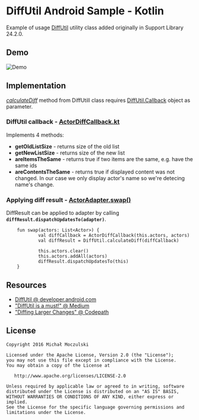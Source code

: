 # DiffUtil Android Sample - Kotlin
Example of usage [DiffUtil](https://developer.android.com/reference/android/support/v7/util/DiffUtil.html) utility class added originally in Support Library 24.2.0.

## Demo
![Demo](https://github.com/mrmike/DiffUtil-sample/blob/master/raw/diffutil-sample-320.gif?raw=true)

## Implementation
[*calculateDiff*](https://developer.android.com/reference/android/support/v7/util/DiffUtil.html#calculateDiff(android.support.v7.util.DiffUtil.Callback)) method from DiffUtill class requires [DiffUtil.Callback](https://developer.android.com/reference/android/support/v7/util/DiffUtil.Callback.html) object as parameter.

### DiffUtil callback - [ActorDiffCallback.kt](https://github.com/mrmike/DiffUtil-sample/blob/master/app/src/main/java/com/moczul/diffutilsample/ActorDiffCallback.kt)

Implements 4 methods:
* **getOldListSize** - returns size of the old list
* **getNewListSize** - returns size of the new list
* **areItemsTheSame** - returns true if two items are the same, e.g. have the same ids 
* **areContentsTheSame** - returns true if displayed content was not changed. In our case we only display actor's name so we're detecing name's change.

### Applying diff result - [ActorAdapter.swap()](https://github.com/mrmike/DiffUtil-sample/blob/master/app/src/main/java/com/moczul/diffutilsample/ActorAdapter.kt#L31)

DiffResult can be applied to adapter by calling **`diffResult.dispatchUpdatesTo(adapter)`**.

```
    fun swap(actors: List<Actor>) {
            val diffCallback = ActorDiffCallback(this.actors, actors)
            val diffResult = DiffUtil.calculateDiff(diffCallback)

            this.actors.clear()
            this.actors.addAll(actors)
            diffResult.dispatchUpdatesTo(this)
    }
```

## Resources
* [DiffUtil @ developer.android.com](https://developer.android.com/reference/android/support/v7/util/DiffUtil.html)
* ["DiffUtil is a must!" @ Medium](https://medium.com/@nullthemall/diffutil-is-a-must-797502bc1149#.sejum95wh)
* ["Diffing Larger Changes" @ Codepath](http://guides.codepath.com/android/using-the-recyclerview#diffing-larger-changes)

## License

    Copyright 2016 Michał Moczulski

    Licensed under the Apache License, Version 2.0 (the "License");
    you may not use this file except in compliance with the License.
    You may obtain a copy of the License at

       http://www.apache.org/licenses/LICENSE-2.0

    Unless required by applicable law or agreed to in writing, software
    distributed under the License is distributed on an "AS IS" BASIS,
    WITHOUT WARRANTIES OR CONDITIONS OF ANY KIND, either express or implied.
    See the License for the specific language governing permissions and
    limitations under the License.

